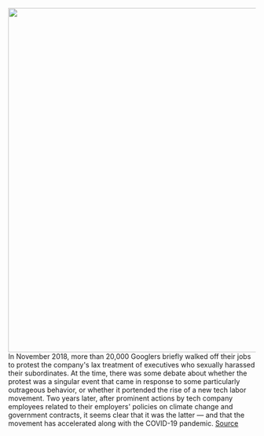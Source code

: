 <img src='https://cdn.vox-cdn.com/thumbor/pYoVM9y2Wh4tYl0vClj0IGniZ_o=/0x0:2040x1360/1200x800/filters:focal(857x517:1183x843)/cdn.vox-cdn.com/uploads/chorus_image/image/66700935/acastro_181114_1777_amazon_hq2_0007.0.jpg' width='700px' /><br/>
In November 2018, more than 20,000 Googlers briefly walked off their jobs to protest the company's lax treatment of executives who sexually harassed their subordinates. At the time, there was some debate about whether the protest was a singular event that came in response to some particularly outrageous behavior, or whether it portended the rise of a new tech labor movement. Two years later, after prominent actions by tech company employees related to their employers' policies on climate change and government contracts, it seems clear that it was the latter — and that the movement has accelerated along with the COVID-19 pandemic.
<a href='https://www.theverge.com/interface/2020/4/24/21232627/amazon-walkout-warehouse-covid-coronavirus-white-collar-jeff-bezos'> Source <a/>
